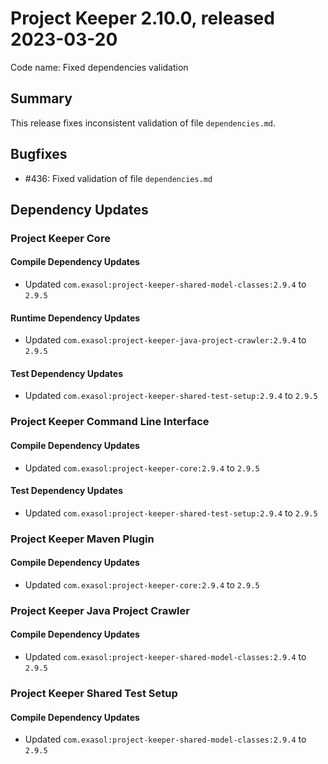 # Project Keeper 2.10.0, released 2023-03-20

Code name: Fixed dependencies validation

## Summary

This release fixes inconsistent validation of file `dependencies.md`.

## Bugfixes

* #436: Fixed validation of file `dependencies.md`

## Dependency Updates

### Project Keeper Core

#### Compile Dependency Updates

* Updated `com.exasol:project-keeper-shared-model-classes:2.9.4` to `2.9.5`

#### Runtime Dependency Updates

* Updated `com.exasol:project-keeper-java-project-crawler:2.9.4` to `2.9.5`

#### Test Dependency Updates

* Updated `com.exasol:project-keeper-shared-test-setup:2.9.4` to `2.9.5`

### Project Keeper Command Line Interface

#### Compile Dependency Updates

* Updated `com.exasol:project-keeper-core:2.9.4` to `2.9.5`

#### Test Dependency Updates

* Updated `com.exasol:project-keeper-shared-test-setup:2.9.4` to `2.9.5`

### Project Keeper Maven Plugin

#### Compile Dependency Updates

* Updated `com.exasol:project-keeper-core:2.9.4` to `2.9.5`

### Project Keeper Java Project Crawler

#### Compile Dependency Updates

* Updated `com.exasol:project-keeper-shared-model-classes:2.9.4` to `2.9.5`

### Project Keeper Shared Test Setup

#### Compile Dependency Updates

* Updated `com.exasol:project-keeper-shared-model-classes:2.9.4` to `2.9.5`
